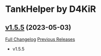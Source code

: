 # TankHelper by D4KiR

## [v1.5.5](https://github.com/d4kir92/TankHelper/tree/v1.5.5) (2023-05-03)
[Full Changelog](https://github.com/d4kir92/TankHelper/compare/v1.5.4...v1.5.5) [Previous Releases](https://github.com/d4kir92/TankHelper/releases)

- v1.5.5  
